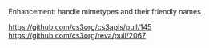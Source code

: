 Enhancement: handle mimetypes and their friendly names

https://github.com/cs3org/cs3apis/pull/145
https://github.com/cs3org/reva/pull/2067
